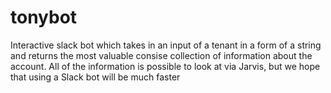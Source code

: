 # tonybot
Interactive slack bot which takes in an input of a tenant in a form of a string and returns the most valuable consise collection of information about the account.
All of the information is possible to look at via Jarvis, but we hope that using a Slack bot will be much faster
